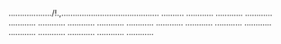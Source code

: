 .................../!.,........................................... ..........
............
............
............
............
............
............
............
............
............
............
............
............
............
............
............
............
............


